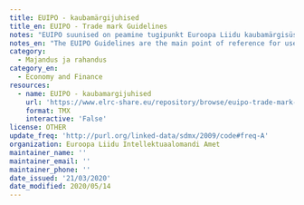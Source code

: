 ```yaml
---
title: EUIPO - kaubamärgijuhised
title_en: EUIPO - Trade mark Guidelines
notes: "EUIPO suunised on peamine tugipunkt Euroopa Liidu kaubamärgisüsteemi kasutajatele ja professionaalsetele nõustajatele.\r\n\r\nSisaldavad üldisi juhiseid, mida tuleb kohandada vastavalt juhtumi iseärasustele. Need ei ole seadusandlikud tekstid ja seetõttu ei ole nad siduvad.\r\n\r\n52 MS Word-vormingus dokumendi kogumik, mis on koostatud inglise keeles ja tõlgitud 22 ELi keelde professionaalsete tõlkide poolt."
notes_en: "The EUIPO Guidelines are the main point of reference for users of the European Union trade mark system and professional advisers.\r\n\r\nThey have been drawn up to reflect our Office practice in the most frequent scenarios. They contain general instructions, which have to be adapted to the particularities of a case. They are not legislative texts and, therefore, they are not binding.\r\n\r\nCollection of 52 documents in MS Word format drafted in English and translated into 22 EU languages by professional translators."
category:
  - Majandus ja rahandus
category_en:
  - Economy and Finance
resources:
  - name: EUIPO - kaubamargijuhised
    url: 'https://www.elrc-share.eu/repository/browse/euipo-trade-mark-guidelines-october-2017-english-estonian-processed/3f70c9bd524b11e9a7e100155d026706b8f70f7078b84cb1828a9b0153178c15/'
    format: TMX
    interactive: 'False'
license: OTHER
update_freq: 'http://purl.org/linked-data/sdmx/2009/code#freq-A'
organization: Euroopa Liidu Intellektuaalomandi Amet
maintainer_name: ''
maintainer_email: ''
maintainer_phone: ''
date_issued: '21/03/2020'
date_modified: 2020/05/14
---
```

